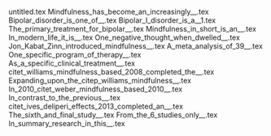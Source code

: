 untitled.tex
Mindfulness_has_become_an_increasingly__.tex
Bipolar_disorder_is_one_of__.tex
Bipolar_I_disorder_is_a__1.tex
The_primary_treatment_for_bipolar__.tex
Mindfulness_in_short_is_an__.tex
In_modern_life_it_is__.tex
One_negative_thought_when_dwelled__.tex
Jon_Kabat_Zinn_introduced_mindfulness__.tex
A_meta_analysis_of_39__.tex
One_specific_program_of_therapy__.tex
As_a_specific_clinical_treatment__.tex
citet_williams_mindfulness_based_2008_completed_the__.tex
Expanding_upon_the_citep_williams_mindfulness__.tex
In_2010_citet_weber_mindfulness_based_2010__.tex
In_contrast_to_the_previous__.tex
citet_ives_deliperi_effects_2013_completed_an__.tex
The_sixth_and_final_study__.tex
From_the_6_studies_only__.tex
In_summary_research_in_this__.tex
